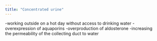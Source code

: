 ```yaml
---
title: "Concentrated urine"
---
```

-working outside on a hot day without access to drinking water
-overexpression of aquaporins
-overproduction of aldosterone
-increasing the permeability of the collecting duct to water

